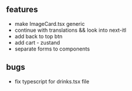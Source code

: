 ## features

- make ImageCard.tsx generic
- continue with translations && look into next-itl
- add back to top btn
- add cart - zustand
- separate forms to components

## bugs

- fix typescript for drinks.tsx file
